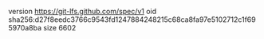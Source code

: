 version https://git-lfs.github.com/spec/v1
oid sha256:d27f8eedc3766c9543fd1247884248215c68ca8fa97e5102712c1f695970a8ba
size 6602
